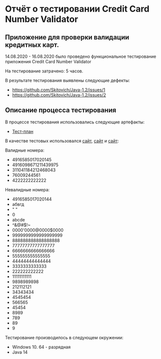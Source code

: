 # Отчёт о тестировании  Credit Card Number Validator

## Приложение для проверки валидации кредитных карт.

14.08.2020 - 16.08.2020 было проведено функциональное тестирование приложения  Credit Card Number Validator

На тестирование затрачено: 5 часов.

В результате тестирования выявлены следующие дефекты:
* https://github.com/Skitovich/Java-1.2/issues/1
* https://github.com/Skitovich/Java-1.2/issues/2

## Описание процесса тестирования

В процессе тестирования использовались следующие артефакты:
* [Тест-план](https://github.com/netology-code/javaqa-homeworks/blob/master/intro/report.md)


В качестве тестовых использовался   [сайт](https://www.freeformatter.com/credit-card-number-generator-validator.html), [сайт](https://wtools.io/ru/credit-card-generator) и [сайт](https://bcoll.ru/19000-lyuboj-nomer-karty/):

Валидные номера:
* 4916585017020145
* 4916098671211439975
* 311041184212468043
* 76009244561
* 4222222222222

Невалидные номера:
* 4916585017020144
* абвгд
* " "
* 0
* abcde
* ^&@#$!~
* 0000'0000@0000$0000
* 9999999999999999999
* 888888888888888888
* 77777777777777777
* 6666666666666666
* 555555555555555
* 44444444444444
* 3333333333333
* 222222222222
* 11111111111
* 9898989898
* 212112121
* 34343434
* 4545454
* 566565
* 45454
* 8989
* 789
* 89
* 9

Тестирование производилось в следующем окружении:
* Windows 10. 64 - разрядная
* Java 14



